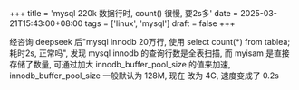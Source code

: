 +++
title = 'mysql 220k 数据行时, count() 很慢, 要2s多'
date = 2025-03-21T15:43:00+08:00
tags = ['linux', 'mysql']
draft = false
+++

经咨询 deepseek 后"mysql innodb 20万行, 使用 select count(*) from tablea; 耗时2s, 正常吗", 发现 mysql innodb 的查询行数是全表扫描, 而 myisam 是直接存储了数量, 
可通过加大 innodb_buffer_pool_size 的值来加速, innodb_buffer_pool_size 一般默认为 128M, 现在 改为 4G, 速度变成了 0.2s
